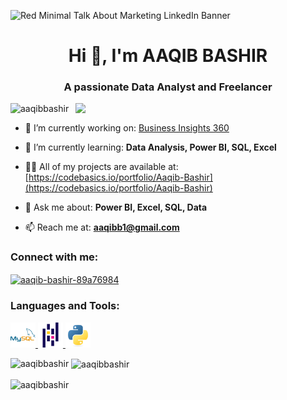 ![Red Minimal Talk About Marketing LinkedIn Banner](https://github.com/aaqibbashir/aaqibbashir/assets/6091987/ce42fd13-3d3e-4f36-9480-e648ce1f81a2)

<h1 align="center">Hi 👋, I'm AAQIB BASHIR</h1>
<h3 align="center">A passionate Data Analyst and Freelancer  </h3>


<img align="right" width="400" src="https://github.com/aaqibbashir/aaqibbashir/assets/6091987/76fb6664-50b0-4726-98ab-0b3dc5a04e15">


<p align="left"> <img src="https://komarev.com/ghpvc/?username=aaqibbashir&label=Profile%20views&color=0e75b6&style=flat" alt="aaqibbashir" /> </p>




- 🔭 I’m currently working on: [Business Insights 360](https://app.powerbi.com/view?r=eyJrIjoiZWNjNDM0MjktY2I3NC00NjIwLWE5ZmMtZjhiM2Q2MDc2MGRhIiwidCI6ImM2ZTU0OWIzLTVmNDUtNDAzMi1hYWU5LWQ0MjQ0ZGM1YjJjNCJ9&pageName=ReportSection0d542519bd9dda372e92)

- 🌱 I’m currently learning: **Data Analysis, Power BI, SQL, Excel**

- 👨‍💻 All of my projects are available at: [https://codebasics.io/portfolio/Aaqib-Bashir](https://codebasics.io/portfolio/Aaqib-Bashir)

- 💬 Ask me about:  **Power BI, Excel, SQL, Data**

- 📫 Reach me at: **aaqibb1@gmail.com**

<h3 align="left">Connect with me:</h3>
<p align="left">
<a href="https://www.linkedin.com/in/bashiraaqib/" target="blank"><img align="center" src="https://raw.githubusercontent.com/rahuldkjain/github-profile-readme-generator/master/src/images/icons/Social/linked-in-alt.svg" alt="aaqib-bashir-89a76984" height="30" width="40" /></a>
</p>

<h3 align="left">Languages and Tools:</h3>
<p align="left"> <a href="https://www.mysql.com/" target="_blank" rel="noreferrer"> <img src="https://raw.githubusercontent.com/devicons/devicon/master/icons/mysql/mysql-original-wordmark.svg" alt="mysql" width="40" height="40"/> </a> <a href="https://pandas.pydata.org/" target="_blank" rel="noreferrer"> <img src="https://raw.githubusercontent.com/devicons/devicon/2ae2a900d2f041da66e950e4d48052658d850630/icons/pandas/pandas-original.svg" alt="pandas" width="40" height="40"/> </a> <a href="https://www.python.org" target="_blank" rel="noreferrer"> <img src="https://raw.githubusercontent.com/devicons/devicon/master/icons/python/python-original.svg" alt="python" width="40" height="40"/> </a> </p>

<p><img align="left" src="https://github-readme-stats.vercel.app/api/top-langs?username=aaqibbashir&show_icons=true&locale=en&layout=compact" alt="aaqibbashir" /></p>

<p>&nbsp;<img align="center" src="https://github-readme-stats.vercel.app/api?username=aaqibbashir&show_icons=true&locale=en" alt="aaqibbashir" /></p>

<p><img align="center" src="https://github-readme-streak-stats.herokuapp.com/?user=aaqibbashir&" alt="aaqibbashir" /></p>
